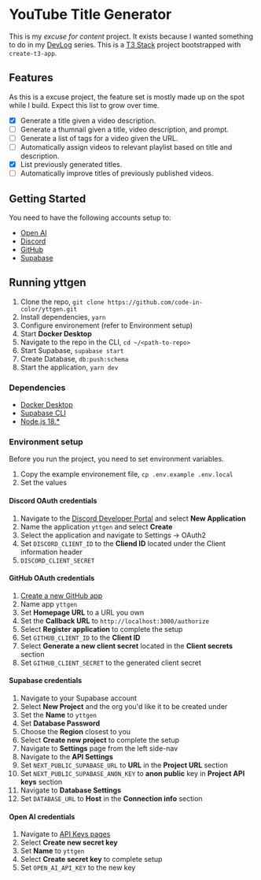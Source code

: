# YouTube Title Generator

This is my _excuse for content_ project. It exists because I wanted something to do in my [DevLog](https://youtube.com/playlist?list=PLHTZjQ3iWQR_SpWOgahABzZsiW5u-xf7v) series. This is a [T3 Stack](https://create.t3.gg/) project bootstrapped with `create-t3-app`.

## Features

As this is a excuse project, the feature set is mostly made up on the spot while I build. Expect this list to grow over time.

- [x] Generate a title given a video description.
- [ ] Generate a thumnail given a title, video description, and prompt.
- [ ] Generate a list of tags for a video given the URL.
- [ ] Automatically assign videos to relevant playlist based on title and description.
- [x] List previously generated titles.
- [ ] Automatically improve titles of previously published videos.

## Getting Started

You need to have the following accounts setup to:

* [Open AI](https://platform.openai.com/signup?launch)
* [Discord](https://discord.com/register)
* [GitHub](https://github.com/signup?ref_cta=Sign+up&ref_loc=header+logged+out&ref_page=%2F&source=header-home)
* [Supabase](https://supabase.com/dashboard/sign-up)

## Running yttgen

1. Clone the repo, `git clone https://github.com/code-in-color/yttgen.git`
2. Install dependencies, `yarn`
3. Configure environement (refer to Environment setup)
4. Start **Docker Desktop**
5. Navigate to the repo in the CLI, `cd ~/<path-to-repo>`
6. Start Supabase, `supabase start`
7. Create Database, `db:push:schema`
8. Start the application, `yarn dev`

### Dependencies

* [Docker Desktop](https://www.docker.com/products/docker-desktop/)
* [Supabase CLI](https://supabase.com/docs/guides/cli)
* [Node.js 18.*](https://nodejs.org/en/download)

### Environment setup

Before you run the project, you need to set environment variables.

1. Copy the example environement file, `cp .env.example .env.local`
2. Set the values

#### Discord OAuth credentials

1. Navigate to the [Discord Developer Portal](https://discord.com/developers/applications) and select **New Application**
2. Name the application `yttgen` and select **Create**
3. Select the application and navigate to Settings -> OAuth2
4. Set `DISCORD_CLIENT_ID` to the **Cliend ID** located under the Client information header
5. `DISCORD_CLIENT_SECRET`

#### GitHub OAuth credentials

1. [Create a new GitHub app](https://github.com/settings/apps/new)
1. Name app `yttgen`
1. Set **Homepage URL** to a URL you own
1. Set the **Callback URL** to `http://localhost:3000/authorize`
1. Select **Register application** to complete the setup
1. Set `GITHUB_CLIENT_ID` to the **Client ID**
1. Select **Generate a new client secret** located in the **Client secrets** section
1. Set `GITHUB_CLIENT_SECRET` to the generated client secret

#### Supabase credentials

1. Navigate to your Supabase account
2. Select **New Project** and the org you'd like it to be created under
3. Set the **Name** to `yttgen`
4. Set **Database Password**
5. Choose the **Region** closest to you
6. Select **Create new project** to complete the setup
7. Navigate to **Settings** page from the left side-nav
8. Navigate to the **API Settings**
9. Set `NEXT_PUBLIC_SUPABASE_URL` to **URL** in the **Project URL** section
10. Set `NEXT_PUBLIC_SUPABASE_ANON_KEY` to **anon public** key in **Project API keys** section
11. Navigate to **Database Settings**
12. Set `DATABASE_URL` to **Host** in the **Connection info** section

#### Open AI credentials

1. Navigate to [API Keys pages](https://platform.openai.com/account/api-keys)
2. Select **Create new secret key**
3. Set **Name** to `yttgen`
4. Select **Create secret key** to complete setup
5. Set `OPEN_AI_API_KEY` to the new key
